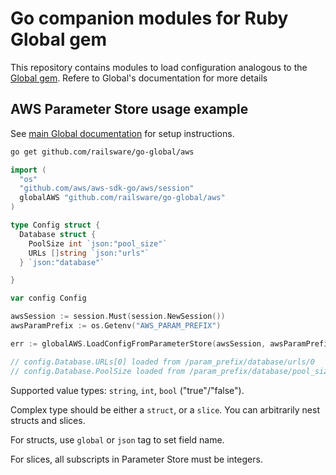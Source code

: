 # Go companion modules for Ruby Global gem

This repository contains modules to load configuration analogous to the [Global gem](https://github.com/railsware/global). Refere to Global's documentation for more details

## AWS Parameter Store usage example

See [main Global documentation](https://github.com/railsware/global#aws-parameter-store-1) for setup instructions.

```sh
go get github.com/railsware/go-global/aws
```

```go
import (
  "os"
  "github.com/aws/aws-sdk-go/aws/session"
  globalAWS "github.com/railsware/go-global/aws"
)

type Config struct {
  Database struct {
    PoolSize int `json:"pool_size"`
    URLs []string `json:"urls"`
  } `json:"database"`

}

var config Config

awsSession := session.Must(session.NewSession())
awsParamPrefix := os.Getenv("AWS_PARAM_PREFIX")

err := globalAWS.LoadConfigFromParameterStore(awsSession, awsParamPrefix, &config)

// config.Database.URLs[0] loaded from /param_prefix/database/urls/0
// config.Database.PoolSize loaded from /param_prefix/database/pool_size
```

Supported value types: `string`, `int`, `bool` ("true"/"false").

Complex type should be either a `struct`, or a `slice`. You can arbitrarily nest structs and slices.

For structs, use `global` or `json` tag to set field name.

For slices, all subscripts in Parameter Store must be integers.
